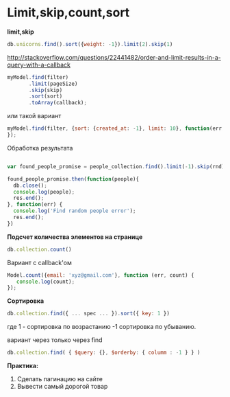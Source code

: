 # Limit,skip,count,sort


**limit,skip**

```js
db.unicorns.find().sort({weight: -1}).limit(2).skip(1)
```

http://stackoverflow.com/questions/22441482/order-and-limit-results-in-a-query-with-a-callback

```js
myModel.find(filter)
       .limit(pageSize)
       .skip(skip)
       .sort(sort)
       .toArray(callback);
```
или такой вариант

```js
myModel.find(filter, {sort: {created_at: -1}, limit: 10}, function(err, items){
});
```

Обработка результата

```js

var found_people_promise = people_collection.find().limit(-1).skip(rnd).next();        

found_people_promise.then(function(people){
  db.close();
  console.log(people);
  res.end();
}, function(err) {
  console.log('Find random people error');
  res.end();
})
```

**Подсчет количества элементов на странице**

```js
db.collection.count()
```

Вариант с callback'ом

```js
Model.count({email: 'xyz@gmail.com'}, function (err, count) {
   console.log(count);
});
```

**Сортировка**

```js
db.collection.find({ ... spec ... }).sort({ key: 1 })
```
где 1 - сортировка по возрастанию -1 сортировка по убыванию.

вариант через только через find

```js
db.collection.find( { $query: {}, $orderby: { columm : -1 } } )
```

**Практика:**

1. Сделать пагинацию на сайте
2. Вывести самый дорогой товар